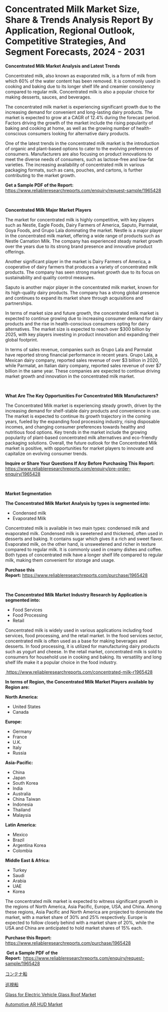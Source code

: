 <p><h1>Concentrated Milk Market Size, Share & Trends Analysis Report By Application, Regional Outlook, Competitive Strategies, And Segment Forecasts, 2024 - 2031</h1></p><p><strong>Concentrated Milk Market Analysis and Latest Trends</strong></p>
<p><p>Concentrated milk, also known as evaporated milk, is a form of milk from which 60% of the water content has been removed. It is commonly used in cooking and baking due to its longer shelf life and creamier consistency compared to regular milk. Concentrated milk is also a popular choice for making desserts, sauces, and beverages.</p><p>The concentrated milk market is experiencing significant growth due to the increasing demand for convenient and long-lasting dairy products. The market is expected to grow at a CAGR of 12.4% during the forecast period. Factors driving the growth of the market include the rising popularity of baking and cooking at home, as well as the growing number of health-conscious consumers looking for alternative dairy products.</p><p>One of the latest trends in the concentrated milk market is the introduction of organic and plant-based options to cater to the evolving preferences of consumers. Manufacturers are also focusing on product innovations to meet the diverse needs of consumers, such as lactose-free and low-fat varieties. The increasing availability of concentrated milk in various packaging formats, such as cans, pouches, and cartons, is further contributing to the market growth.</p></p>
<p><strong>Get a Sample PDF of the Report:&nbsp;</strong> <a href="https://www.reliableresearchreports.com/enquiry/request-sample/1965428">https://www.reliableresearchreports.com/enquiry/request-sample/1965428</a></p>
<p>&nbsp;</p>
<p><strong>Concentrated Milk Major Market Players</strong></p>
<p><p>The market for concentrated milk is highly competitive, with key players such as Nestle, Eagle Foods, Dairy Farmers of America, Saputo, Parmalat, Goya Foods, and Grupo Lala dominating the market. Nestle is a major player in the concentrated milk market, offering a wide range of products such as Nestle Carnation Milk. The company has experienced steady market growth over the years due to its strong brand presence and innovative product offerings.</p><p>Another significant player in the market is Dairy Farmers of America, a cooperative of dairy farmers that produces a variety of concentrated milk products. The company has seen strong market growth due to its focus on sustainability and quality control measures.</p><p>Saputo is another major player in the concentrated milk market, known for its high-quality dairy products. The company has a strong global presence and continues to expand its market share through acquisitions and partnerships.</p><p>In terms of market size and future growth, the concentrated milk market is expected to continue growing due to increasing consumer demand for dairy products and the rise in health-conscious consumers opting for dairy alternatives. The market size is expected to reach over $300 billion by 2025, with key players investing in product innovation and expanding their global footprint.</p><p>In terms of sales revenue, companies such as Grupo Lala and Parmalat have reported strong financial performance in recent years. Grupo Lala, a Mexican dairy company, reported sales revenue of over $3 billion in 2020, while Parmalat, an Italian dairy company, reported sales revenue of over $7 billion in the same year. These companies are expected to continue driving market growth and innovation in the concentrated milk market.</p></p>
<p>&nbsp;</p>
<p><strong>What Are The Key Opportunities For Concentrated Milk Manufacturers?</strong></p>
<p><p>The Concentrated Milk market is experiencing steady growth, driven by the increasing demand for shelf-stable dairy products and convenience in use. The market is expected to continue its growth trajectory in the coming years, fueled by the expanding food processing industry, rising disposable incomes, and changing consumer preferences towards healthy and nutritious food options. Key trends in the market include the growing popularity of plant-based concentrated milk alternatives and eco-friendly packaging solutions. Overall, the future outlook for the Concentrated Milk market is positive, with opportunities for market players to innovate and capitalize on evolving consumer trends.</p></p>
<p><strong>Inquire or Share Your Questions If Any Before Purchasing This Report:</strong> <a href="https://www.reliableresearchreports.com/enquiry/pre-order-enquiry/1965428">https://www.reliableresearchreports.com/enquiry/pre-order-enquiry/1965428</a></p>
<p>&nbsp;</p>
<p><strong>Market Segmentation</strong></p>
<p><strong>The Concentrated Milk Market Analysis by types is segmented into:</strong></p>
<p><ul><li>Condensed milk</li><li>Evaporated Milk</li></ul></p>
<p><p>Concentrated milk is available in two main types: condensed milk and evaporated milk. Condensed milk is sweetened and thickened, often used in desserts and baking. It contains sugar which gives it a rich and sweet flavor. Evaporated milk, on the other hand, is unsweetened and richer in texture compared to regular milk. It is commonly used in creamy dishes and coffee. Both types of concentrated milk have a longer shelf life compared to regular milk, making them convenient for storage and usage.</p></p>
<p><strong>Purchase this Report:&nbsp;</strong><a href="https://www.reliableresearchreports.com/purchase/1965428">https://www.reliableresearchreports.com/purchase/1965428</a></p>
<p>&nbsp;</p>
<p><strong>The Concentrated Milk Market Industry Research by Application is segmented into:</strong></p>
<p><ul><li>Food Services</li><li>Food Processing</li><li>Retail</li></ul></p>
<p><p>Concentrated milk is widely used in various applications including food services, food processing, and the retail market. In the food services sector, concentrated milk is often used as a base for making beverages and desserts. In food processing, it is utilized for manufacturing dairy products such as yogurt and cheese. In the retail market, concentrated milk is sold to consumers for household use in cooking and baking. Its versatility and long shelf life make it a popular choice in the food industry.</p></p>
<p><a href="https://www.reliableresearchreports.com/concentrated-milk-r1965428">&nbsp;https://www.reliableresearchreports.com/concentrated-milk-r1965428</a></p>
<p><strong>In terms of Region, the Concentrated Milk Market Players available by Region are:</strong></p>
<p>
    <p> <strong> North America: </strong>
        <ul>
            <li>United States</li>
            <li>Canada</li>
        </ul>
        </p> 
    <p> <strong> Europe: </strong>
        <ul>
            <li>Germany</li>
            <li>France</li>
            <li>U.K.</li>
            <li>Italy</li>
            <li>Russia</li>
        </ul>
        </p> 
    <p> <strong> Asia-Pacific: </strong>
        <ul>
            <li>China</li>
            <li>Japan</li>
            <li>South Korea</li>
            <li>India</li>
            <li>Australia</li>
            <li>China Taiwan</li>
            <li>Indonesia</li>
            <li>Thailand</li>
            <li>Malaysia</li>
        </ul>
        </p> 
    <p> <strong> Latin America: </strong>
        <ul>
            <li>Mexico</li>
            <li>Brazil</li>
            <li>Argentina Korea</li>
            <li>Colombia</li>
        </ul>
        </p> 
    <p> <strong> Middle East & Africa: </strong>
        <ul>
            <li>Turkey</li>
            <li>Saudi</li>
            <li>Arabia</li>
            <li>UAE</li>
            <li>Korea</li>
        </ul>
    </p>
    </p>
<p><p>The concentrated milk market is expected to witness significant growth in the regions of North America, Asia Pacific, Europe, USA, and China. Among these regions, Asia Pacific and North America are projected to dominate the market, with a market share of 30% and 25% respectively. Europe is expected to follow closely behind with a market share of 20%, while the USA and China are anticipated to hold market shares of 15% each.</p></p>
<p><strong>Purchase this Report: </strong><a href="https://www.reliableresearchreports.com/purchase/1965428">https://www.reliableresearchreports.com/purchase/1965428</a></p>
<p>&nbsp;<strong>Get a Sample PDF of the Report:&nbsp;&nbsp;</strong><a href="https://www.reliableresearchreports.com/enquiry/request-sample/1965428">https://www.reliableresearchreports.com/enquiry/request-sample/1965428</a></p>
<p><strong></strong></p>
<p><p><a href="https://github.com/vhemk0794148/Market-Research-Report-List-1/blob/main/458756217741.md">コンテナ船</a></p><p><a href="https://github.com/pepo3k/Market-Research-Report-List-1/blob/main/436582317742.md">巡視船</a></p><p><a href="https://issuu.com/reportprime-2/docs/glass-for-electric-vehicle-glass-roof-market-size-">Glass for Electric Vehicle Glass Roof Market</a></p><p><a href="https://issuu.com/reportprime-2/docs/automotive-ar-hud-market-size-2030.pptx">Automotive AR HUD Market</a></p></p>